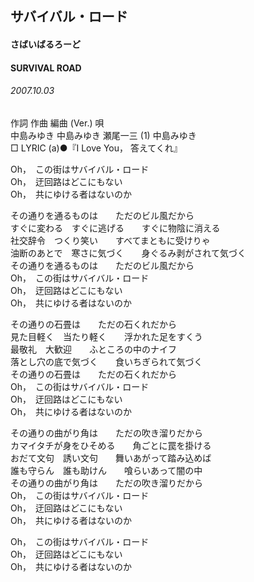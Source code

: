 ## サバイバル・ロード
#### さばいばるろーど
#### SURVIVAL ROAD
###### 2007.10.03


作詞  作曲  編曲 (Ver.)   唄   
中島みゆき   中島みゆき   瀬尾一三 (1)  中島みゆき   
□ LYRIC (a)●『I Love You， 答えてくれ』   
   
Oh，　この街はサバイバル・ロード   
Oh，　迂回路はどこにもない   
Oh，　共にゆける者はないのか   
   
その通りを通るものは　　ただのビル風だから   
すぐに変わる　すぐに逃げる　　すぐに物陰に消える   
社交辞令　つくり笑い　　すべてまともに受けりゃ   
油断のあとで　寒さに気づく　　身ぐるみ剥がされて気づく   
その通りを通るものは　　ただのビル風だから   
Oh，　この街はサバイバル・ロード   
Oh，　迂回路はどこにもない   
Oh，　共にゆける者はないのか   
   
その通りの石畳は　　ただの石くれだから   
見た目軽く　当たり軽く　　浮かれた足をすくう   
最敬礼　大歓迎　　ふところの中のナイフ   
落とし穴の底で気づく　　食いちぎられて気づく   
その通りの石畳は　　ただの石くれだから   
Oh，　この街はサバイバル・ロード   
Oh，　迂回路はどこにもない   
Oh，　共にゆける者はないのか   
   
その通りの曲がり角は　　ただの吹き溜りだから   
カマイタチが身をひそめる　　角ごとに罠を掛ける   
おだて文句　誘い文句　　舞いあがって踏み込めば   
誰も守らん　誰も助けん　　喰らいあって闇の中   
その通りの曲がり角は　　ただの吹き溜りだから   
Oh，　この街はサバイバル・ロード   
Oh，　迂回路はどこにもない   
Oh，　共にゆける者はないのか   
   
Oh，　この街はサバイバル・ロード   
Oh，　迂回路はどこにもない   
Oh，　共にゆける者はないのか   